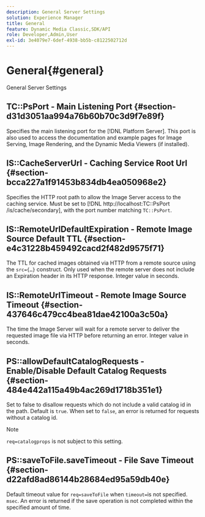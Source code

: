 ```yaml
---
description: General Server Settings
solution: Experience Manager
title: General
feature: Dynamic Media Classic,SDK/API
role: Developer,Admin,User
exl-id: 3e4079e7-6def-4938-bb5b-c8122502712d
---
```

# General{#general}

General Server Settings

## TC::PsPort - Main Listening Port {#section-d31d3051aa994a76b60b70c3d9f7e89f}

Specifies the main listening port for the [!DNL Platform Server]. This port is also used to access the documentation and example pages for Image Serving, Image Rendering, and the Dynamic Media Viewers (if installed).

## IS::CacheServerUrl - Caching Service Root Url {#section-bcca227a1f91453b834db4ea050968e2}

Specifies the HTTP root path to allow the Image Server access to the caching service. Must be set to [!DNL http://localhost:TC::PsPort /is/cache/secondary], with the port number matching `TC::PsPort`.

## IS::RemoteUrlDefaultExpiration - Remote Image Source Default TTL {#section-e4c31228b459492cacd2f482d9575f71}

The TTL for cached images obtained via HTTP from a remote source using the `src={…}` construct. Only used when the remote server does not include an Expiration header in its HTTP response. Integer value in seconds.

## IS::RemoteUrlTimeout - Remote Image Source Timeout {#section-437646c479cc4bea81dae42100a3c50a}

The time the Image Server will wait for a remote server to deliver the requested image file via HTTP before returning an error. Integer value in seconds.

## PS::allowDefaultCatalogRequests - Enable/Disable Default Catalog Requests {#section-484e442a115a49b4ac269d1718b351e1}

Set to false to disallow requests which do not include a valid catalog id in the path. Default is `true`. When set to `false`, an error is returned for requests without a catalog id.

>[!NOTE]
>
>`req=catalogprops` is not subject to this setting.

## PS::saveToFile.saveTimeout - File Save Timeout {#section-d22afd8ad86144b28684ed95a59db40e}

Default timeout value for `req=saveToFile` when `timeout=`is not specified. `msec`. An error is returned if the save operation is not completed within the specified amount of time.
